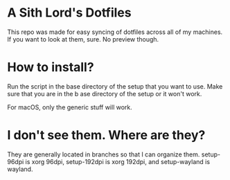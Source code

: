 # A Sith Lord's Dotfiles

This repo was made for easy syncing of dotfiles across all of my machines. If you want to look at them, sure. No preview though.

# How to install?

Run the script in the base directory of the setup that you want to use. Make sure that you are in the b
ase directory of the setup or it won't work.

For macOS, only the generic stuff will work.

# I don't see them. Where are they?

They are generally located in branches so that I can organize them. setup-96dpi is xorg 96dpi, setup-192dpi is xorg 192dpi, and setup-wayland is wayland.
